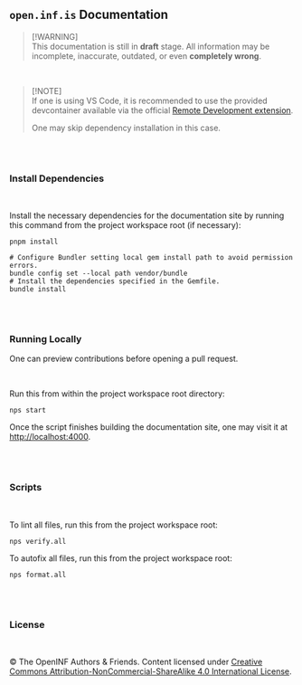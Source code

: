 ## `open.inf.is` Documentation

> [!WARNING]\
> This documentation is still in **draft** stage. All information may be incomplete,
> inaccurate, outdated, or even **completely wrong**.

<br />

> [!NOTE]\
> If one is using VS Code, it is recommended to use the provided devcontainer available
> via the official [Remote Development extension][].
>
> One may skip dependency installation in this case.

<br /><br />

### Install Dependencies

<br />

Install the necessary dependencies for the documentation site by running this
command from the project workspace root (if necessary):

```console
pnpm install
```

```console
# Configure Bundler setting local gem install path to avoid permission errors.
bundle config set --local path vendor/bundle
# Install the dependencies specified in the Gemfile.
bundle install
```

<br /><br />

### Running Locally

One can preview contributions before opening a pull request.

<br />

Run this from within the project workspace root directory:

```console
nps start
```

Once the script finishes building the documentation site, one may visit it at
<http://localhost:4000>.

<br /><br />

### Scripts

<br />

To lint all files, run this from the project workspace root:

```console
nps verify.all
```

To autofix all files, run this from the project workspace root:

```console
nps format.all
```

<br /><br />

### License

<br />

&copy; The OpenINF Authors &amp; Friends. Content licensed under [Creative
Commons Attribution-NonCommercial-ShareAlike 4.0 International License][].

<!-- LINK DEFINITION LABELS - START -->

[Creative Commons Attribution-NonCommercial-ShareAlike 4.0 International License]:
  https://creativecommons.org/licenses/by-nc-sa/4.0/
[Remote Development extension]:
  https://marketplace.visualstudio.com/items?itemName=ms-vscode-remote.vscode-remote-extensionpack

<!-- LINK DEFINITION LABELS - END -->
